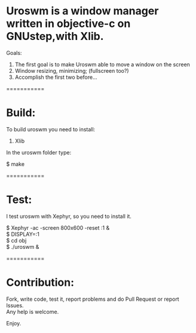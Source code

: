 Uroswm is a window manager written in objective-c on GNUstep,with Xlib.
===========

Goals: <br />

1) The first goal is to make Uroswm able to move a window on the screen <br />
2) Window resizing, minimizing; (fullscreen too?) <br />
3) Accomplish the first two before... <br />

===========

Build: <br />
======
To build uroswm you need to install: <br />

1) Xlib <br />

In the uroswm folder type: <br />

$ make <br />

===========

Test: <br />
=====
I test uroswm with Xephyr, so you need to install it.<br />

$ Xephyr -ac -screen 800x600 -reset :1 & <br />
$ DISPLAY=:1 <br />
$ cd obj <br />
$ ./uroswm & <br />

===========

Contribution: <br />
=============
Fork, write code, test it, report problems and do Pull Request or report Issues. <br />
Any help is welcome. <br />

Enjoy. <br />
